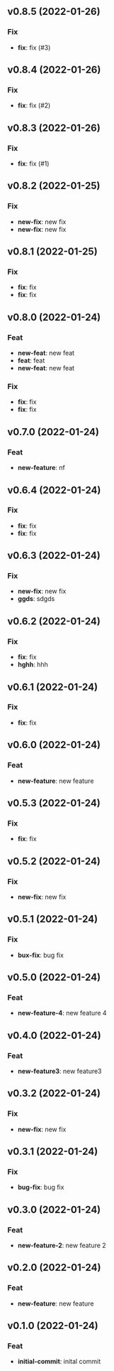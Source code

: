 ## v0.8.5 (2022-01-26)

### Fix

- **fix**: fix (#3)

## v0.8.4 (2022-01-26)

### Fix

- **fix**: fix (#2)

## v0.8.3 (2022-01-26)

### Fix

- **fix**: fix (#1)

## v0.8.2 (2022-01-25)

### Fix

- **new-fix**: new fix
- **new-fix**: new fix

## v0.8.1 (2022-01-25)

### Fix

- **fix**: fix
- **fix**: fix

## v0.8.0 (2022-01-24)

### Feat

- **new-feat**: new feat
- **feat**: feat
- **new-feat**: new feat

### Fix

- **fix**: fix
- **fix**: fix

## v0.7.0 (2022-01-24)

### Feat

- **new-feature**: nf

## v0.6.4 (2022-01-24)

### Fix

- **fix**: fix
- **fix**: fix

## v0.6.3 (2022-01-24)

### Fix

- **new-fix**: new fix
- **ggds**: sdgds

## v0.6.2 (2022-01-24)

### Fix

- **fix**: fix
- **hghh**: hhh

## v0.6.1 (2022-01-24)

### Fix

- **fix**: fix

## v0.6.0 (2022-01-24)

### Feat

- **new-feature**: new feature

## v0.5.3 (2022-01-24)

### Fix

- **fix**: fix

## v0.5.2 (2022-01-24)

### Fix

- **new-fix**: new fix

## v0.5.1 (2022-01-24)

### Fix

- **bux-fix**: bug fix

## v0.5.0 (2022-01-24)

### Feat

- **new-feature-4**: new feature 4

## v0.4.0 (2022-01-24)

### Feat

- **new-feature3**: new feature3

## v0.3.2 (2022-01-24)

### Fix

- **new-fix**: new fix

## v0.3.1 (2022-01-24)

### Fix

- **bug-fix**: bug fix

## v0.3.0 (2022-01-24)

### Feat

- **new-feature-2**: new feature 2

## v0.2.0 (2022-01-24)

### Feat

- **new-feature**: new feature

## v0.1.0 (2022-01-24)

### Feat

- **initial-commit**: inital commit
